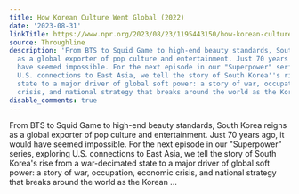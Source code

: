 ```yaml
---
title: How Korean Culture Went Global (2022)
date: '2023-08-31'
linkTitle: https://www.npr.org/2023/08/23/1195443150/how-korean-culture-went-global-2022
source: Throughline
description: 'From BTS to Squid Game to high-end beauty standards, South Korea reigns
  as a global exporter of pop culture and entertainment. Just 70 years ago, it would
  have seemed impossible. For the next episode in our "Superpower" series, exploring
  U.S. connections to East Asia, we tell the story of South Korea''s rise from a war-decimated
  state to a major driver of global soft power: a story of war, occupation, economic
  crisis, and national strategy that breaks around the world as the Korean ...'
disable_comments: true
---
```

From BTS to Squid Game to high-end beauty standards, South Korea reigns as a global exporter of pop culture and entertainment. Just 70 years ago, it would have seemed impossible. For the next episode in our "Superpower" series, exploring U.S. connections to East Asia, we tell the story of South Korea's rise from a war-decimated state to a major driver of global soft power: a story of war, occupation, economic crisis, and national strategy that breaks around the world as the Korean ...